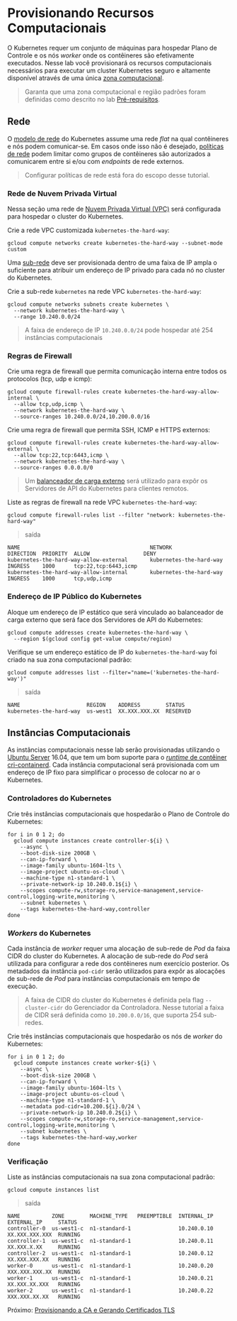# Provisionando Recursos Computacionais

O Kubernetes requer um conjunto de máquinas para hospedar Plano de Controle e os nós _worker_ onde os contêineres são efetivamente executados. Nesse lab você provisionará os recursos computacionais necessários para executar um cluster Kubernetes seguro e altamente disponível através de uma única [zona computacional](https://cloud.google.com/compute/docs/regions-zones/regions-zones).

> Garanta que uma zona computacional e região padrões foram definidas como descrito no lab [Pré-requisitos](01-pre-requisitos.md#defina-uma-zona-computacional-e-região-padrões).

## Rede

O [modelo de rede](https://kubernetes.io/docs/concepts/cluster-administration/networking/#kubernetes-model) do Kubernetes assume uma rede _flat_ na qual contêineres e nós podem comunicar-se. Em casos onde isso não é desejado, [políticas de rede](https://kubernetes.io/docs/concepts/services-networking/network-policies/) podem limitar como grupos de contêineres são autorizados a comunicarem entre si e/ou com _endpoints_ de rede externos.

> Configurar políticas de rede está fora do escopo desse tutorial.

### Rede de Nuvem Privada Virtual

Nessa seção uma rede de [Nuvem Privada Virtual (VPC)](https://cloud.google.com/compute/docs/networks-and-firewalls#networks) será configurada para hospedar o cluster do Kubernetes.

Crie a rede VPC customizada `kubernetes-the-hard-way`:

```
gcloud compute networks create kubernetes-the-hard-way --subnet-mode custom
```


Uma [sub-rede](https://cloud.google.com/compute/docs/vpc/#vpc_networks_and_subnets) deve ser provisionada dentro de uma faixa de IP ampla o suficiente para atribuir um endereço de IP privado para cada nó no cluster do Kubernetes.

Crie a sub-rede `kubernetes` na rede VPC `kubernetes-the-hard-way`:

```
gcloud compute networks subnets create kubernetes \
  --network kubernetes-the-hard-way \
  --range 10.240.0.0/24
```

> A faixa de endereço de IP `10.240.0.0/24`  pode hospedar até 254 instâncias computacionais

### Regras de Firewall

Crie uma regra de firewall que permita comunicação interna entre todos os protocolos (tcp, udp e icmp):

```
gcloud compute firewall-rules create kubernetes-the-hard-way-allow-internal \
  --allow tcp,udp,icmp \
  --network kubernetes-the-hard-way \
  --source-ranges 10.240.0.0/24,10.200.0.0/16
```

Crie uma regra de firewall que permita SSH, ICMP e HTTPS externos:

```
gcloud compute firewall-rules create kubernetes-the-hard-way-allow-external \
  --allow tcp:22,tcp:6443,icmp \
  --network kubernetes-the-hard-way \
  --source-ranges 0.0.0.0/0
```


> Um [balanceador de carga externo](https://cloud.google.com/compute/docs/load-balancing/network/) será utilizado para expôr os Servidores de API do Kubernetes para clientes remotos.

Liste as regras de firewall na rede VPC `kubernetes-the-hard-way`:

```
gcloud compute firewall-rules list --filter "network: kubernetes-the-hard-way"
```

> saída

```
NAME                                         NETWORK                  DIRECTION  PRIORITY  ALLOW                 DENY
kubernetes-the-hard-way-allow-external       kubernetes-the-hard-way  INGRESS    1000      tcp:22,tcp:6443,icmp
kubernetes-the-hard-way-allow-internal       kubernetes-the-hard-way  INGRESS    1000      tcp,udp,icmp
```

### Endereço de IP Público do Kubernetes

Aloque um endereço de IP estático que será vinculado ao balanceador de carga externo que será face dos Servidores de API do Kubernetes:

```
gcloud compute addresses create kubernetes-the-hard-way \
  --region $(gcloud config get-value compute/region)
```

Verifique se um endereço estático de IP do `kubernetes-the-hard-way` foi criado na sua zona computacional padrão:

```
gcloud compute addresses list --filter="name=('kubernetes-the-hard-way')"
```

> saída

```
NAME                     REGION    ADDRESS        STATUS
kubernetes-the-hard-way  us-west1  XX.XXX.XXX.XX  RESERVED
```

## Instâncias Computacionais

As instâncias computacionais nesse lab serão provisionadas utilizando o [Ubuntu Server](https://www.ubuntu.com/server) 16.04, que tem um bom suporte para o [_runtime_ de contêiner cri-containerd](https://github.com/kubernetes-incubator/cri-containerd). Cada instância computacional será provisionada com um endereço de IP fixo para simplificar o processo de colocar no ar o Kubernetes.

### Controladores do Kubernetes

Crie três instâncias computacionais que hospedarão o Plano de Controle do Kubernetes:

```
for i in 0 1 2; do
  gcloud compute instances create controller-${i} \
    --async \
    --boot-disk-size 200GB \
    --can-ip-forward \
    --image-family ubuntu-1604-lts \
    --image-project ubuntu-os-cloud \
    --machine-type n1-standard-1 \
    --private-network-ip 10.240.0.1${i} \
    --scopes compute-rw,storage-ro,service-management,service-control,logging-write,monitoring \
    --subnet kubernetes \
    --tags kubernetes-the-hard-way,controller
done
```

### _Workers_ do Kubernetes 

Cada instância de _worker_ requer uma alocação de sub-rede de _Pod_ da faixa CIDR do cluster do Kubernetes. A alocação de sub-rede do _Pod_ será utilizada para configurar a rede dos contêineres num exercício posterior. Os metadados da instância `pod-cidr` serão utilizados para expôr as alocações de sub-rede de _Pod_ para instâncias computacionais em tempo de execução.

> A faixa de CIDR do cluster do Kubernetes é definida pela flag `--cluster-cidr`  do Gerenciador da Controladora. Nesse tutorial a faixa de CIDR será definida como `10.200.0.0/16`, que suporta 254 sub-redes.

Crie três instâncias computacionais que hospedarão os nós de _worker_ do Kubernetes:

```
for i in 0 1 2; do
  gcloud compute instances create worker-${i} \
    --async \
    --boot-disk-size 200GB \
    --can-ip-forward \
    --image-family ubuntu-1604-lts \
    --image-project ubuntu-os-cloud \
    --machine-type n1-standard-1 \
    --metadata pod-cidr=10.200.${i}.0/24 \
    --private-network-ip 10.240.0.2${i} \
    --scopes compute-rw,storage-ro,service-management,service-control,logging-write,monitoring \
    --subnet kubernetes \
    --tags kubernetes-the-hard-way,worker
done
```

### Verificação

Liste as instâncias computacionais na sua zona computacional padrão:

```
gcloud compute instances list
```

> saída

```
NAME          ZONE        MACHINE_TYPE   PREEMPTIBLE  INTERNAL_IP  EXTERNAL_IP     STATUS
controller-0  us-west1-c  n1-standard-1               10.240.0.10  XX.XXX.XXX.XXX  RUNNING
controller-1  us-west1-c  n1-standard-1               10.240.0.11  XX.XXX.X.XX     RUNNING
controller-2  us-west1-c  n1-standard-1               10.240.0.12  XX.XXX.XXX.XX   RUNNING
worker-0      us-west1-c  n1-standard-1               10.240.0.20  XXX.XXX.XXX.XX  RUNNING
worker-1      us-west1-c  n1-standard-1               10.240.0.21  XX.XXX.XX.XXX   RUNNING
worker-2      us-west1-c  n1-standard-1               10.240.0.22  XXX.XXX.XX.XX   RUNNING
```

Próximo: [Provisionando a CA e Gerando Certificados TLS](04-autoridade-certificadora.md)
